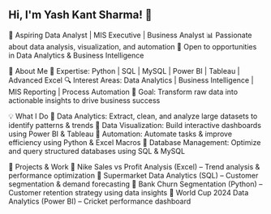 ## Hi, I'm Yash Kant Sharma! 👋
🚀 Aspiring Data Analyst | MIS Executive | Business Analyst
📊 Passionate about data analysis, visualization, and automation
📍 Open to opportunities in Data Analytics & Business Intelligence

🔹 About Me
📌 Expertise: Python | SQL | MySQL | Power BI | Tableau | Advanced Excel
🔍 Interest Areas: Data Analytics | Business Intelligence | MIS Reporting | Process Automation
🎯 Goal: Transform raw data into actionable insights to drive business success

💡 What I Do
🔹 Data Analytics: Extract, clean, and analyze large datasets to identify patterns & trends
🔹 Data Visualization: Build interactive dashboards using Power BI & Tableau
🔹 Automation: Automate tasks & improve efficiency using Python & Excel Macros
🔹 Database Management: Optimize and query structured databases using SQL & MySQL

📌 Projects & Work
🔹 Nike Sales vs Profit Analysis (Excel) – Trend analysis & performance optimization
🔹 Supermarket Data Analytics (SQL) – Customer segmentation & demand forecasting
🔹 Bank Churn Segmentation (Python) – Customer retention strategy using data insights
🔹 World Cup 2024 Data Analytics (Power BI) – Cricket performance dashboard




